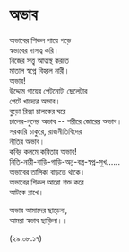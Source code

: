 # অভাব

অভাবের শিকল পায়ে পড়ে  
স্বভাবের দাসত্ব করি।  
নিজের সত্ত্ব আত্মস্থ করতে  
মাতাল স্বপ্নে বিহ্বল নারী।  
অভাব!  
উদ্দোম গায়ের পেটমোটা ছেলেটার  
পেটে খাদ্যের অভাব।  
বুড়ো রিক্সা চালকের ঘরে  
চালের-নুনের অভাব -- শরীরে জোরের অভাব।  
সরকারি চাকুরে, রাজনীতিবিদের  
নীতির অভাব।  
কবির কলমে কবিতার অভাব!  
নিতি-নারী-বাড়ি-গাড়ি-অন্ন-বস্ত্র-স্বপ্ন-সুখ......  
অভাবের তালিকা বাড়তে থাকে।  
অভাবের শিকল আরো শক্ত করে  
আটকে রাখে।

অভাব আমাদের ছাড়েনা,  
আমরা স্বভাব ছাড়িনা।।

  
\(২৯.০৮.১৭\)

